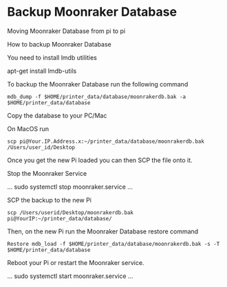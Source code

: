#  Backup Moonraker Database


Moving Moonraker Database from pi to pi 

How to backup Moonraker Database

You need to install lmdb utilities

apt-get install lmdb-utils

To backup the Moonraker Database run the following command

```
mdb_dump -f $HOME/printer_data/database/moonrakerdb.bak -a  $HOME/printer_data/database
```

Copy the database to your PC/Mac 

On MacOS run 

```
scp pi@Your.IP.Address.x:~/printer_data/database/moonrakerdb.bak /Users/user_id/Desktop
```

Once you get the new Pi loaded you can then SCP the file onto it.

Stop the Moonraker Service

...
sudo systemctl stop moonraker.service
...

SCP the  backup to the new Pi

```
scp /Users/userid/Desktop/moonrakerdb.bak pi@YourIP:~/printer_data/database/
```

Then, on the new Pi run the Moonraker Database restore command

```
Restore mdb_load -f $HOME/printer_data/database/moonrakerdb.bak -s -T $HOME/printer_data/database
```

Reboot your Pi or restart the Moonraker service.

...
sudo systemctl start moonraker.service
...
